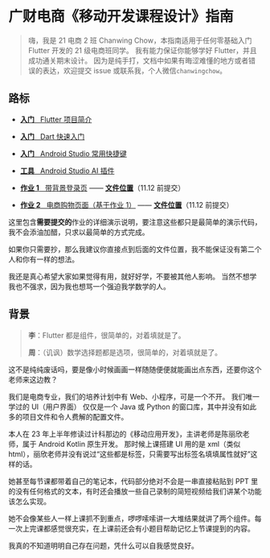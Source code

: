 # 广财电商《移动开发课程设计》指南

> 嗨，我是 21 电商 2 班 Chanwing Chow，本指南适用于任何零基础入门 Flutter 开发的 21 级电商班同学。
> 我有能力保证你能够学好 Flutter，并且成功通关期末设计。
> 因为是纯手打，文档中如果有晦涩难懂的地方或者错误的表达，欢迎提交 issue 或联系我，个人微信`chanwingchow`。

## 路标
- [**入门** &nbsp; Flutter 项目简介](doc/Flutter%20项目简介/README.md)
- [**入门** &nbsp; Dart 快速入门](doc/Dart%20快速入门/README.md)
- [**入门** &nbsp; Android Studio 常用快捷键](doc/Android%20Studio%20常用快捷键/README.md)
- [**工具** &nbsp; Android Studio AI 插件](doc/Android%20Studio%20AI%20插件/README.md)


- [**作业 1** &nbsp; 带背景登录页](doc/带背景登录页/README.md) —— [**文件位置**](demo/lib/pages/login.dart)（11.12 前提交）
- [**作业 2** &nbsp; 电商购物页面（基于作业 1）](doc/电商购物页面/README.md) —— [**文件位置**]()（11.12 前提交）

这里包含**需要提交的**作业的详细演示说明，要注意这些都只是最简单的演示代码，我不会添油加醋，只求以最简单的方式完成。

如果你只需要抄，那么我建议你直接点到后面的文件位置，我不能保证没有第二个人和你有一样的想法。

我还是真心希望大家如果觉得有用，就好好学，不要被其他人影响。
当然不想学我也不强求，因为我也想骂一个强迫我学数学的人。


## 背景

> **李**：Flutter 都是组件，很简单的，对着填就是了。
> 
> **周**：（讥讽）数学选择题都是选项，很简单的，对着填就是了。

这不是纯纯废话吗，要是像小时候画画一样随随便便就能画出点东西，还要你这个老师来这边教？

我们是电商专业，我们的培养计划中有 Web、小程序，可是一个不开。
我们唯一学过的 UI（用户界面） 仅仅是一个 Java 或 Python 的窗口库，其中并没有如此多的项目文件和令人费解的配置文件。

本人在 23 年上半年修读过计科那边的《移动应用开发》，主讲老师是陈丽欣老师，属于 Android Kotlin 原生开发。
那时候上课搭建 UI 用的是 xml（类似 html），丽欣老师并没有说过“这些都是标签，只需要写出标签名填填属性就好”这样的话。

她甚至每节课都带着自己的笔记本，代码部分绝对不会是一串直接粘贴到 PPT 里的没有任何格式的文本，有时还会播放一些自己录制的简短视频给我们讲某个功能该怎么实现。

她不会像某些人一样上课抓不到重点，啰啰嗦嗦讲一大堆结果就讲了两个组件。每一次上完课都感觉很充实，在上课前还会有小题目帮助记忆上节课提到的内容。

我真的不知道明明自己存在问题，凭什么可以自我感觉良好。